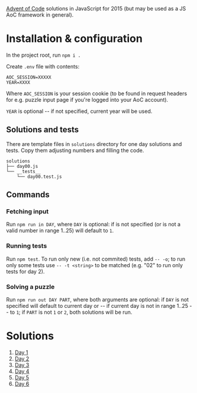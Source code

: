 [Advent of Code](https://adventofcode.com/) solutions in JavaScript
for 2015 (but may be used as a JS AoC framework in general).

# Installation & configuration

In the project root, run `npm i .`

Create `.env` file with contents:

    AOC_SESSION=XXXXX
    YEAR=XXXX

Where `AOC_SESSION` is your session cookie (to be found in request
headers for e.g. puzzle input page if you're logged into your AoC
account).

`YEAR` is optional -- if not specified, current year will be used.

## Solutions and tests

There are template files in `solutions` directory for one day
solutions and tests. Copy them adjusting numbers and filling the code.

    solutions
    ├── day00.js
    └── __tests__
        └── day00.test.js

## Commands

### Fetching input

Run `npm run in DAY`, where `DAY` is optional: if is not specified (or
is not a valid number in range 1..25) will default to `1`.

### Running tests

Run `npm test`. To run only new (i.e. not commited) tests, add
`-- -o`; to run only some tests use `-- -t <string>` to be matched
(e.g. "02" to run only tests for day 2).

### Solving a puzzle

Run `npm run out DAY PART`, where both arguments are optional: if
`DAY` is not specified will default to current day or -- if current
day is not in range 1..25 -- to `1`; if `PART` is not `1` or `2`, both
solutions will be run.

# Solutions

1. [Day 1](https://gitlab.com/pkaznowski/aoc-2015-js/-/blob/master/solutions/day01.js)
2. [Day 2](https://gitlab.com/pkaznowski/aoc-2015-js/-/blob/master/solutions/day02.js)
3. [Day 3](https://gitlab.com/pkaznowski/aoc-2015-js/-/blob/master/solutions/day03.js)
4. [Day 4](https://gitlab.com/pkaznowski/aoc-2015-js/-/blob/master/solutions/day04.js)
5. [Day 5](https://gitlab.com/pkaznowski/aoc-2015-js/-/blob/master/solutions/day05.js)
6. [Day 6](https://gitlab.com/pkaznowski/aoc-2015-js/-/blob/master/solutions/day06.js)
